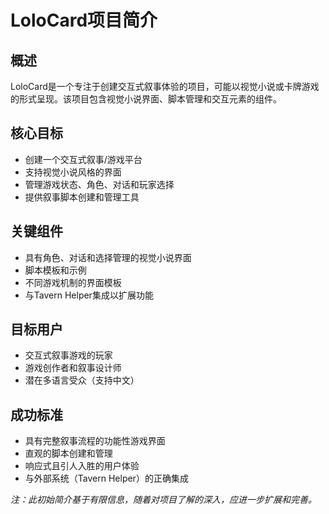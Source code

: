 # LoloCard项目简介

## 概述
LoloCard是一个专注于创建交互式叙事体验的项目，可能以视觉小说或卡牌游戏的形式呈现。该项目包含视觉小说界面、脚本管理和交互元素的组件。

## 核心目标
- 创建一个交互式叙事/游戏平台
- 支持视觉小说风格的界面
- 管理游戏状态、角色、对话和玩家选择
- 提供叙事脚本创建和管理工具

## 关键组件
- 具有角色、对话和选择管理的视觉小说界面
- 脚本模板和示例
- 不同游戏机制的界面模板
- 与Tavern Helper集成以扩展功能

## 目标用户
- 交互式叙事游戏的玩家
- 游戏创作者和叙事设计师
- 潜在多语言受众（支持中文）

## 成功标准
- 具有完整叙事流程的功能性游戏界面
- 直观的脚本创建和管理
- 响应式且引人入胜的用户体验
- 与外部系统（Tavern Helper）的正确集成

*注：此初始简介基于有限信息，随着对项目了解的深入，应进一步扩展和完善。*
